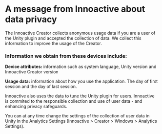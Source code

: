 # A message from Innoactive about data privacy

The Innoactive Creator collects anonymous usage data if you are a user of the Unity plugin and accepted the collection of data. We collect this information to improve the usage of the Creator.

### Information we obtain from these devices include:

**Device attributes:** information such as system language, Unity version and Innoactive Creator version

**Usage data:** information about how you use the application. The day of first session and the day of last session.

Innoactive also uses the data to tune the Unity plugin for users. Innoactive is commited to the responsible collection and use of user data - and enhancing privacy safeguards.

You can at any time change the settings of the collection of user data in Unity in the Analytics Settings (Innoactive > Creator > Windows > Analytics Settings).
